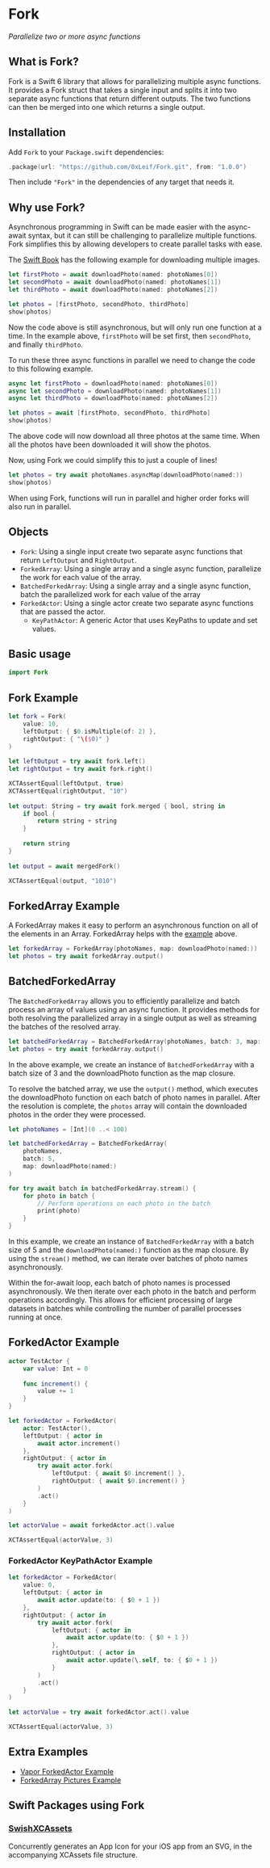 # Fork

*Parallelize two or more async functions*

## What is Fork?

Fork is a Swift 6 library that allows for parallelizing multiple async functions. It provides a Fork struct that takes a single input and splits it into two separate async functions that return different outputs. The two functions can then be merged into one which returns a single output.

## Installation

Add `Fork` to your `Package.swift` dependencies:

```swift
.package(url: "https://github.com/0xLeif/Fork.git", from: "1.0.0")
```

Then include `"Fork"` in the dependencies of any target that needs it.

## Why use Fork?

Asynchronous programming in Swift can be made easier with the async-await syntax, but it can still be challenging to parallelize multiple functions. Fork simplifies this by allowing developers to create parallel tasks with ease.

The [Swift Book](https://docs.swift.org/swift-book/LanguageGuide/Concurrency.html#ID641) has the following example for downloading multiple images.

```swift
let firstPhoto = await downloadPhoto(named: photoNames[0])
let secondPhoto = await downloadPhoto(named: photoNames[1])
let thirdPhoto = await downloadPhoto(named: photoNames[2])

let photos = [firstPhoto, secondPhoto, thirdPhoto]
show(photos)
```

Now the code above is still asynchronous, but will only run one function at a time. In the example above, `firstPhoto` will be set first, then `secondPhoto`, and finally `thirdPhoto`.

To run these three async functions in parallel we need to change the code to this following example.

```swift
async let firstPhoto = downloadPhoto(named: photoNames[0])
async let secondPhoto = downloadPhoto(named: photoNames[1])
async let thirdPhoto = downloadPhoto(named: photoNames[2])

let photos = await [firstPhoto, secondPhoto, thirdPhoto]
show(photos)
```

The above code will now download all three photos at the same time. When all the photos have been downloaded it will show the photos.

Now, using Fork we could simplify this to just a couple of lines!

```swift
let photos = try await photoNames.asyncMap(downloadPhoto(named:))
show(photos)
```

When using Fork, functions will run in parallel and higher order forks will also run in parallel.

## Objects 
- `Fork`: Using a single input create two separate async functions that return `LeftOutput` and `RightOutput`.
- `ForkedArray`: Using a single array and a single async function, parallelize the work for each value of the array.
- `BatchedForkedArray`: Using a single array and a single async function, batch the parallelized work for each value of the array
- `ForkedActor`: Using a single actor create two separate async functions that are passed the actor.
    - `KeyPathActor`: A generic Actor that uses KeyPaths to update and set values.

## Basic usage

```swift
import Fork
```

## Fork Example

```swift
let fork = Fork(
    value: 10,
    leftOutput: { $0.isMultiple(of: 2) },
    rightOutput: { "\($0)" }
)
        
let leftOutput = try await fork.left()
let rightOutput = try await fork.right()

XCTAssertEqual(leftOutput, true)
XCTAssertEqual(rightOutput, "10")
        
let output: String = try await fork.merged { bool, string in
    if bool {
        return string + string
    }
        
    return string
}
        
let output = await mergedFork()

XCTAssertEqual(output, "1010")
```

## ForkedArray Example

A ForkedArray makes it easy to perform an asynchronous function on all of the elements in an Array. ForkedArray helps with the [example](#why-use-fork) above.

```swift
let forkedArray = ForkedArray(photoNames, map: downloadPhoto(named:))
let photos = try await forkedArray.output()
```

## BatchedForkedArray 

The `BatchedForkedArray` allows you to efficiently parallelize and batch process an array of values using an async function. It provides methods for both resolving the parallelized array in a single output as well as streaming the batches of the resolved array.


```swift
let batchedForkedArray = BatchedForkedArray(photoNames, batch: 3, map: downloadPhoto(named:))
let photos = try await forkedArray.output()
```

In the above example, we create an instance of `BatchedForkedArray` with a batch size of 3 and the downloadPhoto function as the map closure.

To resolve the batched array, we use the `output()` method, which executes the downloadPhoto function on each batch of photo names in parallel. After the resolution is complete, the `photos` array will contain the downloaded photos in the order they were processed.


```swift
let photoNames = [Int](0 ..< 100)

let batchedForkedArray = BatchedForkedArray(
    photoNames,
    batch: 5,
    map: downloadPhoto(named:)
)

for try await batch in batchedForkedArray.stream() {
    for photo in batch {
        // Perform operations on each photo in the batch
        print(photo)
    }
}
```

In this example, we create an instance of `BatchedForkedArray` with a batch size of 5 and the `downloadPhoto(named:)` function as the map closure. By using the `stream()` method, we can iterate over batches of photo names asynchronously.

Within the for-await loop, each batch of photo names is processed asynchronously. We then iterate over each photo in the batch and perform operations accordingly. This allows for efficient processing of large datasets in batches while controlling the number of parallel processes running at once.

## ForkedActor Example

```swift
actor TestActor {
    var value: Int = 0
    
    func increment() {
        value += 1
    }
}

let forkedActor = ForkedActor(
    actor: TestActor(),
    leftOutput: { actor in
        await actor.increment()
    },
    rightOutput: { actor in
        try await actor.fork(
            leftOutput: { await $0.increment() },
            rightOutput: { await $0.increment() }
        )
        .act()
    }
)

let actorValue = await forkedActor.act().value

XCTAssertEqual(actorValue, 3)
```

### ForkedActor KeyPathActor<Int> Example

```swift
let forkedActor = ForkedActor(
    value: 0,
    leftOutput: { actor in
        await actor.update(to: { $0 + 1 })
    },
    rightOutput: { actor in
        try await actor.fork(
            leftOutput: { actor in
                await actor.update(to: { $0 + 1 })
            },
            rightOutput: { actor in
                await actor.update(\.self, to: { $0 + 1 })
            }
        )
        .act()
    }
)

let actorValue = try await forkedActor.act().value

XCTAssertEqual(actorValue, 3)
```

## Extra Examples

- [Vapor ForkedActor Example](https://github.com/0xLeif/VaporForkDemo)
- [ForkedArray Pictures Example](https://github.com/0xLeif/ForkedArrayPicturesExample)

## Swift Packages using Fork

### [SwishXCAssets](https://github.com/FullQueueDeveloper/SwishXCAssets)

Concurrently generates an App Icon for your iOS app from an SVG, in the accompanying XCAssets file structure. 
